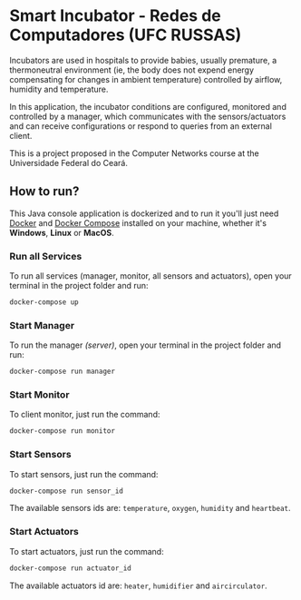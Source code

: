 # Smart Incubator - Redes de Computadores (UFC RUSSAS)
Incubators are used in hospitals to provide babies, usually premature, a thermoneutral environment (ie, the body does not expend energy compensating for changes in ambient temperature) controlled by airflow, humidity and temperature.

In this application, the incubator conditions are configured, monitored and controlled by a manager, which communicates with the sensors/actuators and can receive configurations or respond to queries from an external client.

This is a project proposed in the Computer Networks course at the Universidade Federal do Ceará.

## How to run?
This Java console application is dockerized and to run it you'll just need [Docker](https://www.docker.com/) and [Docker Compose](https://docs.docker.com/compose/) installed on your machine, whether it's **Windows**, **Linux** or **MacOS**.

### Run all Services
To run all services (manager, monitor, all sensors and actuators), open your terminal in the project folder and run:
```sh
docker-compose up
```

### Start Manager
To run the manager *(server)*, open your terminal in the project folder and run:
```sh
docker-compose run manager
```

### Start Monitor
To client monitor, just run the command:
```sh
docker-compose run monitor
```

### Start Sensors
To start sensors, just run the command:
```sh
docker-compose run sensor_id
```
The available sensors ids are: `temperature`, `oxygen`, `humidity` and `heartbeat`.

### Start Actuators
To start actuators, just run the command:
```sh
docker-compose run actuator_id
```
The available actuators id are: `heater`, `humidifier` and `aircirculator`.